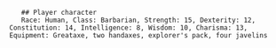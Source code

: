 
       ## Player character
       Race: Human, Class: Barbarian, Strength: 15, Dexterity: 12, Constitution: 14, Intelligence: 8, Wisdom: 10, Charisma: 13, Equipment: Greataxe, two handaxes, explorer's pack, four javelins
    